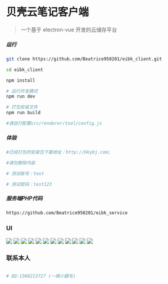 # 贝壳云笔记客户端

> 一个基于 electron-vue 开发的云储存平台

##### 运行

``` bash
git clone https://github.com/Beatrice950201/eibk_client.git

cd eibk_client

npm install

# 运行开发模式
npm run dev

# 打包安装文件 
npm run build

#请自行配置src/renderer/tool/config.js

```

##### 体验

``` bash
#已经打包的安装包下载地址：http://bkybj.com;

#请勿删除内容

# 测试账号：test

# 测试密码：test123

```

##### 服务端PHP代码

``` bash
https://github.com/Beatrice950201/eibk_service
```

### UI

![](https://oscimg.oschina.net/oscnet/up-a82948b2d6cf0702d8c820c1ce85dcafb0b.png)
![](https://oscimg.oschina.net/oscnet/up-b1549415dffe8f8ec6700dfb3bef03ba87e.png)
![](https://oscimg.oschina.net/oscnet/up-bcf2226f8df9a8a39162b24d5453c362df6.png)
![](https://oscimg.oschina.net/oscnet/up-414536149ef8292d91befbcdcbb19197eef.png)
![](https://oscimg.oschina.net/oscnet/up-43b476f3def804d5a34796269111c468c87.png)
![](https://oscimg.oschina.net/oscnet/up-5b6cd83a9354e0c36b0eaa40d7d8c9bc29f.png)
![](https://oscimg.oschina.net/oscnet/up-99fae043b52f12889fd4f411c662a0dbf6e.png)
![](https://oscimg.oschina.net/oscnet/up-215d41cae300d59f91bf946e55c17094e3f.png)
![](https://oscimg.oschina.net/oscnet/up-a909520b74342e042dd395f6d010b41080d.png)
![](https://oscimg.oschina.net/oscnet/up-8796801b744a9f3a64f50fe6f43cf56e840.png)
![](https://oscimg.oschina.net/oscnet/up-bcdcc185716de9bb07e743ee9d21c5832b9.png)
![](https://oscimg.oschina.net/oscnet/up-3a8c1db6ba9aa7c27d6f464ef4a380264f9.png)

### 联系本人

``` bash

# QQ:1368213727 (一根小腿毛)

```
